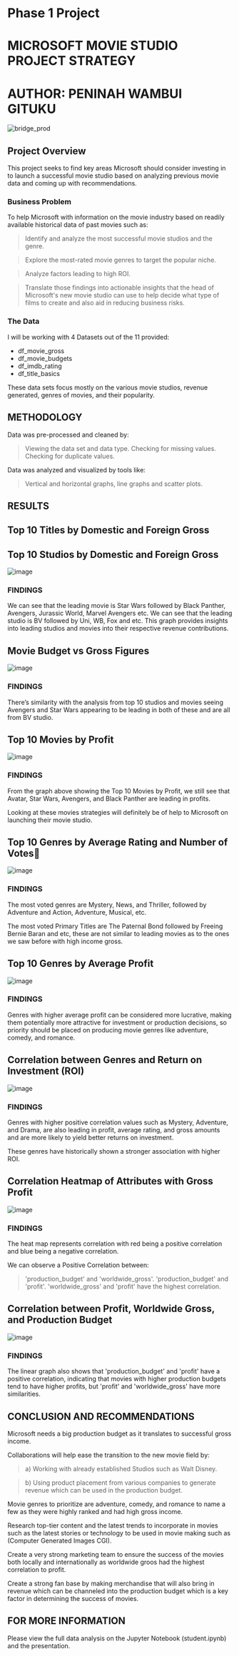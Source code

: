 # Phase 1 Project

# MICROSOFT MOVIE STUDIO PROJECT STRATEGY
# AUTHOR: PENINAH WAMBUI GITUKU

![bridge_prod](https://github.com/PennyGituku/dsc-phase-1-project/assets/133040605/a8fd8d30-3186-467f-9a62-b42b591a9b68)

## Project Overview

This project seeks to find key areas Microsoft should consider investing in to launch a successful movie studio based on analyzing previous movie data and coming up with recommendations.

### Business Problem

To help Microsoft with information on the movie industry based on readily available historical data of past movies such as:

>Identify and analyze the most successful movie studios and the genre.

>Explore the most-rated movie genres to target the popular niche.

>Analyze factors leading to high ROI.

>Translate those findings into actionable insights that the head of Microsoft's new movie studio can use to help decide what type of films to create and also aid in reducing business risks.

### The Data

I will be working with 4 Datasets out of the 11 provided:

* df_movie_gross
* df_movie_budgets
* df_imdb_rating
* df_title_basics
  
These data sets focus mostly on the various movie studios, revenue generated, genres of movies, and their popularity.

## METHODOLOGY

Data was pre-processed and cleaned by:

>Viewing the data set and data type.
>Checking for missing values. 
>Checking for duplicate values.

Data was analyzed and visualized by tools like:

>Vertical and horizontal graphs, line graphs and scatter plots.

## RESULTS

## Top 10 Titles by Domestic and Foreign Gross
## Top 10 Studios by Domestic and Foreign Gross

![image](https://github.com/PennyGituku/dsc-phase-1-project/assets/133040605/2680675a-fdbd-4a87-a496-51586289572c)

### FINDINGS

We can see that the leading movie is Star Wars followed by Black Panther, Avengers, Jurassic World, Marvel Avengers etc.
We can see that the leading studio is BV followed by Uni, WB, Fox and etc.
This graph provides insights into leading studios and movies into their respective revenue contributions.

## Movie Budget vs Gross Figures

![image](https://github.com/PennyGituku/dsc-phase-1-project/assets/133040605/923c65e9-2d4e-43ac-a475-a4fde541aff0)

### FINDINGS

There’s similarity with the analysis from top 10 studios and movies seeing Avengers and Star Wars appearing to be leading in both of these and are all from BV studio.

## Top 10 Movies by Profit

![image](https://github.com/PennyGituku/dsc-phase-1-project/assets/133040605/76958c63-12ce-41f6-9ee5-fe5bdf0082ed)

### FINDINGS

From the graph above showing the Top 10 Movies by Profit, we still see that Avatar, Star Wars, Avengers, and Black Panther are leading in profits. 

Looking at these movies strategies will definitely be of help to Microsoft on launching their movie studio.

## Top 10 Genres by Average Rating and Number of Votes

![image](https://github.com/PennyGituku/dsc-phase-1-project/assets/133040605/24933fd3-8bae-4d44-aadc-ff9a7a09a768)

### FINDINGS

The most voted genres are Mystery, News, and Thriller, followed by Adventure and Action, Adventure, Musical, etc.

The most voted Primary Titles are The Paternal Bond followed by Freeing Bernie Baran and etc, these are not similar to leading movies as to the ones we saw before with high income gross.

## Top 10 Genres by Average Profit

![image](https://github.com/PennyGituku/dsc-phase-1-project/assets/133040605/f60a2246-abc5-45da-aac7-ee0f234dc542)

### FINDINGS

Genres with higher average profit can be considered more lucrative, making them potentially more attractive for investment or production decisions, so priority should be placed on producing movie genres like adventure, comedy, and romance.

## Correlation between Genres and Return on Investment (ROI)

![image](https://github.com/PennyGituku/dsc-phase-1-project/assets/133040605/22233a83-4fa9-495b-bff4-062ae8c1f246)

### FINDINGS

Genres with higher positive correlation values such as Mystery, Adventure, and Drama, are also leading in profit, average rating, and gross amounts and are more likely to yield better returns on investment.

These genres have historically shown a stronger association with higher ROI.

## Correlation Heatmap of Attributes with Gross Profit

![image](https://github.com/PennyGituku/dsc-phase-1-project/assets/133040605/1905e6eb-a818-4e71-9211-081616af0dff)

### FINDINGS

The heat map represents correlation with red being a positive correlation and blue being a negative correlation.

We can observe a Positive Correlation between:

>'production_budget' and 'worldwide_gross'.
>'production_budget' and 'profit'.
>'worldwide_gross' and 'profit' have the highest correlation.

## Correlation between Profit, Worldwide Gross, and Production Budget

![image](https://github.com/PennyGituku/dsc-phase-1-project/assets/133040605/b2f83e1f-8d9b-45bc-949c-f83a9431c2e6)

### FINDINGS 

The linear graph also shows that 'production_budget' and 'profit' have a positive correlation, indicating that movies with higher production budgets tend to have higher profits, but 'profit' and 'worldwide_gross' have more similarities.

## CONCLUSION AND RECOMMENDATIONS

Microsoft needs a big production budget as it translates to successful gross income.

 Collaborations will help ease the transition to the new movie field by:
 
 >a) Working with already established Studios such as Walt Disney.

 >b) Using product placement from various companies to generate revenue which can be used in the production budget.

Movie genres to prioritize are adventure, comedy, and romance to name a few as they were highly ranked and had high gross income.

Research top-tier content and the latest trends to incorporate in movies such as the latest stories or technology to be used in movie making such as (Computer Generated  Images CGI).

Create a very strong marketing team to ensure the success of the movies both locally and internationally as worldwide groos had the highest correlation to profit.

Create a strong fan base by making merchandise that will also bring in revenue which can be channeled into the production budget which is a key factor in determining the success of movies.


## FOR MORE INFORMATION

Please view the full data analysis on the Jupyter Notebook (student.ipynb) and the presentation.

